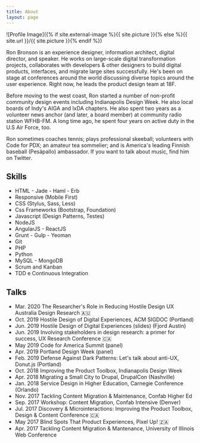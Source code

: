 ```yaml
---
title: About
layout: page
---
```

![Profile Image]({% if site.external-image %}{{ site.picture }}{% else %}{{ site.url }}/{{ site.picture }}{% endif %})

<p>Ron Bronson is an experience designer, information architect, digital director, and speaker. He works on large-scale digital transformation projects, collaborates with developers & other designers to build digital products, interfaces, and migrate large sites successfully. He's been on stage at conferences around the world discussing diverse topics around the user experience. Right now, he leads the product design team at 18F.

Before moving to the west coast, Ron started a number of non-profit community design events including Indianapolis Design Week. He also local boards of Indy's AIGA and IxDA chapters. He also spent two years as a volunteer news anchor (and later, a board member) at community radio station WFHB-FM. A long time ago, he spent four years on active duty in the U.S Air Force, too.

Ron sometimes coaches tennis; plays professional skeeball; volunteers with Code for PDX; an amateur tea sommelier; and is America's leading Finnish baseball (Pesäpallo) ambassador. If you want to talk about music, find him on Twitter.</p>


<h2>Skills</h2>

<ul class="skill-list">
	<li>HTML - Jade - Haml - Erb</li>
	<li>Responsive (Mobile First)</li>
	<li>CSS (Stylus, Sass, Less)</li>
	<li>Css Frameworks (Bootstrap, Foundation)</li>
	<li>Javascript (Design Patterns, Testes)</li>
	<li>NodeJS</li>
	<li>AngularJS - ReactJS</li>
	<li>Grunt - Gulp - Yeoman</li>
	<li>Git</li>
	<li>PHP</li>
	<li>Python</li>
	<li>MySQL - MongoDB</li>
	<li>Scrum and Kanban</li>
	<li>TDD e Continuous Integration</li>
</ul>

<h2>Talks</h2>

<ul>
<li>Mar. 2020 The Researcher's Role in Reducing Hostile Design UX Australia Design Research 🇦🇺</li>

<li>Oct. 2019 Hostile Design of Digital Experiences, ACM SIGDOC (Portland)</li>

<li>Jun. 2019 Hostile Design of Digital Experiences (slides) (Fjord Austin)</li>

<li>Jun. 2019 Involving stakeholders in design research: a primer for success, UX Research Conference 🇨🇦</li>

<li>May 2019 Code for America Summit (panel)</li>

<li>Apr. 2019 Portland Design Week (panel)</li>

<li>Feb. 2019 Defense Against Dark Patterns: Let's talk about anti-UX, Donut.js (Portland)</li>

<li>Oct. 2018 Improving the Product Toolbox, Indianapolis Design Week</li>

<li>Apr. 2018 Migrating a Small City to Drupal, DrupalCon (Nashville)</li>

<li>Jan. 2018 Service Design in Higher Education, Carnegie Conference (Orlando)</li>

<li>Nov. 2017 Tackling Content Migration & Maintenance, Confab Higher Ed</li>

<li>Sep. 2017 Workshop: Content Migration, Confab Intensive (Denver)</li>

<li>Jul. 2017 Discovery & Microinteractions: Improving the Product Toolbox, Design & Content Conference 🇨🇦</li>

<li>May 2017 Blind Spots That Product Experiences, Pixel Up! 🇿🇦</li>

<li>Apr. 2017 Tackling Content Migration & Mantenance, University of Illinois Web Conference</li>
</ul>
